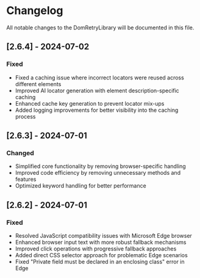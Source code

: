 # Changelog

All notable changes to the DomRetryLibrary will be documented in this file.

## [2.6.4] - 2024-07-02

### Fixed
- Fixed a caching issue where incorrect locators were reused across different elements
- Improved AI locator generation with element description-specific caching
- Enhanced cache key generation to prevent locator mix-ups
- Added logging improvements for better visibility into the caching process

## [2.6.3] - 2024-07-01

### Changed
- Simplified core functionality by removing browser-specific handling
- Improved code efficiency by removing unnecessary methods and features
- Optimized keyword handling for better performance

## [2.6.2] - 2024-07-01

### Fixed
- Resolved JavaScript compatibility issues with Microsoft Edge browser
- Enhanced browser input text with more robust fallback mechanisms
- Improved click operations with progressive fallback approaches
- Added direct CSS selector approach for problematic Edge scenarios
- Fixed "Private field must be declared in an enclosing class" error in Edge 
